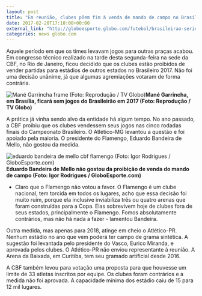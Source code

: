 ```yaml
---
layout: post
title: "Em reunião, clubes põem fim à venda de mando de campo no Brasileiro 2017"
date: 2017-02-20T17:10:00+00:00
external_link: "http://globoesporte.globo.com/futebol/brasileirao-serie-a/noticia/2017/02/cbf-proibe-venda-de-mando-de-campo-no-campeonato-brasileiro-2017.html"
categories: news globo.com
---
```

Aquele período em que os times levavam jogos para outras praças acabou. Em congresso técnico realizado na tarde desta segunda-feira na sede da CBF, no Rio de Janeiro, ficou decidido que os clubes estão proibidos de vender partidas para estádios de outros estados no Brasileiro 2017. Não foi uma decisão unânime, já que algumas agremiações votaram de forma contrária.

 ![Mané Garrincha frame (Foto: Reprodução / TV Globo)](http://s2.glbimg.com/7JJihnquLp96I_W63xDkDiZV4vc=/0x0:774x428/690x382/s.glbimg.com/es/ge/f/original/2017/02/07/untitled.png "Mané Garrincha frame (Foto: Reprodução / TV Globo)")**Mané Garrincha, em Brasília, ficará sem jogos do Brasileirão em 2017 (Foto: Reprodução / TV Globo)**

A prática já vinha sendo alvo da entidade há algum tempo. No ano passado, a CBF proibiu que os clubes vendessem seus jogos nas cinco rodadas finais do Campeonato Brasileiro. O Atlético-MG levantou a questão e foi apoiado pela maioria. O presidente do Flamengo, Eduardo Bandeira de Mello, não gostou da medida.

 ![eduardo bandeira de mello cbf flamengo (Foto: Igor Rodrigues / GloboEsporte.com)](http://s2.glbimg.com/62rVkqf4_-1m0A7RRHQaE_7Cf-g=/0x266:1125x1763/300x400/s.glbimg.com/es/ge/f/original/2017/02/20/bandeirafla_141MIe5.jpg "eduardo bandeira de mello cbf flamengo (Foto: Igor Rodrigues / GloboEsporte.com)")**Eduardo Bandeira de Mello não gostou da proibição de venda do mando de campo (Foto: Igor Rodrigues / GloboEsporte.com)**

- Claro que o Flamengo não votou a favor. O Flamengo é um clube nacional, tem torcida em todos os lugares, acho que essa decisão foi muito ruim, porque ela inclusive inviabiliza três ou quatro arenas que foram construídas para a Copa. Elas sobrevivem hoje de clubes fora de seus estados, principalmente o Flamengo. Fomos absolutamente contrários, mas não há nada a fazer - lamentou Bandeira.

Outra medida, mas apenas para 2018, atinge em cheio o Atlético-PR. Nenhum estádio no ano que vem poderá ter campo de grama sintética. A sugestão foi levantada pelo presidente do Vasco, Eurico Miranda, e aprovada pelos clubes. O Atlético-PR não enviou representante à reunião. A Arena da Baixada, em Curitiba, tem seu gramado artificial desde 2016.

A CBF também levou para votação uma proposta para que houvesse um limite de 33 atletas inscritos por equipe. Os clubes foram contrários e a medida não foi aprovada. A capacidade mínima dos estádio caiu de 15 para 12 mil lugares.

